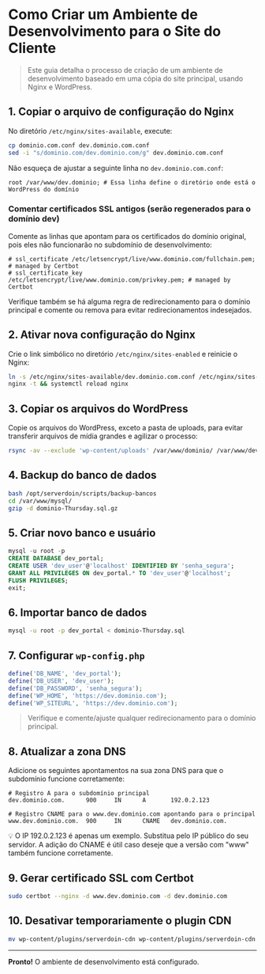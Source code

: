 # Como Criar um Ambiente de Desenvolvimento para o Site do Cliente

> Este guia detalha o processo de criação de um ambiente de desenvolvimento baseado em uma cópia do site principal, usando Nginx e WordPress.

## 1. Copiar o arquivo de configuração do Nginx

No diretório `/etc/nginx/sites-available`, execute:
```bash
cp dominio.com.conf dev.dominio.com.conf
sed -i "s/dominio.com/dev.dominio.com/g" dev.dominio.com.conf
```

Não esqueça de ajustar a seguinte linha no `dev.dominio.com.conf`:
```nginx
root /var/www/dev.dominio; # Essa linha define o diretório onde está o WordPress do domínio
```

### Comentar certificados SSL antigos (serão regenerados para o domínio dev)
Comente as linhas que apontam para os certificados do domínio original, pois eles não funcionarão no subdomínio de desenvolvimento:

```nginx
# ssl_certificate /etc/letsencrypt/live/www.dominio.com/fullchain.pem; # managed by Certbot
# ssl_certificate_key /etc/letsencrypt/live/www.dominio.com/privkey.pem; # managed by Certbot
```

Verifique também se há alguma regra de redirecionamento para o domínio principal e comente ou remova para evitar redirecionamentos indesejados.

## 2. Ativar nova configuração do Nginx

Crie o link simbólico no diretório `/etc/nginx/sites-enabled` e reinicie o Nginx:
```bash
ln -s /etc/nginx/sites-available/dev.dominio.com.conf /etc/nginx/sites-enabled/
nginx -t && systemctl reload nginx
```

## 3. Copiar os arquivos do WordPress

Copie os arquivos do WordPress, exceto a pasta de uploads, para evitar transferir arquivos de mídia grandes e agilizar o processo:
```bash
rsync -av --exclude 'wp-content/uploads' /var/www/dominio/ /var/www/dev.dominio/
```

## 4. Backup do banco de dados
```bash
bash /opt/serverdoin/scripts/backup-bancos
cd /var/www/mysql/
gzip -d dominio-Thursday.sql.gz
```

## 5. Criar novo banco e usuário
```sql
mysql -u root -p
CREATE DATABASE dev_portal;
CREATE USER 'dev_user'@'localhost' IDENTIFIED BY 'senha_segura';
GRANT ALL PRIVILEGES ON dev_portal.* TO 'dev_user'@'localhost';
FLUSH PRIVILEGES;
exit;
```

## 6. Importar banco de dados
```bash
mysql -u root -p dev_portal < dominio-Thursday.sql
```

## 7. Configurar `wp-config.php`
```php
define('DB_NAME', 'dev_portal');
define('DB_USER', 'dev_user');
define('DB_PASSWORD', 'senha_segura');
define('WP_HOME', 'https://dev.dominio.com');
define('WP_SITEURL', 'https://dev.dominio.com');
```

> Verifique e comente/ajuste qualquer redirecionamento para o domínio principal.

## 8. Atualizar a zona DNS

Adicione os seguintes apontamentos na sua zona DNS para que o subdomínio funcione corretamente:
```
# Registro A para o subdomínio principal
dev.dominio.com.      900     IN      A       192.0.2.123

# Registro CNAME para o www.dev.dominio.com apontando para o principal
www.dev.dominio.com.  900     IN      CNAME   dev.dominio.com.
```
💡 O IP 192.0.2.123 é apenas um exemplo. Substitua pelo IP público do seu servidor. A adição do CNAME é útil caso deseje que a versão com "www" também funcione corretamente.

## 9. Gerar certificado SSL com Certbot
```bash
sudo certbot --nginx -d www.dev.dominio.com -d dev.dominio.com
```

## 10. Desativar temporariamente o plugin CDN
```bash
mv wp-content/plugins/serverdoin-cdn wp-content/plugins/serverdoin-cdn.old
```

---

**Pronto!** O ambiente de desenvolvimento está configurado.
